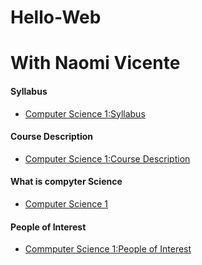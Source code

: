 # Hello-Web
# With Naomi Vicente

#### Syllabus
* [Computer Science 1:Syllabus](https://github.com/vicennao000/Hello-Web/blob/master/syllabus.md)

#### Course Description
* [Computer Science 1:Course Description](https://github.com/vicennao000/Hello-Web/blob/master/course-descriptions/IB-MYP-CP-CompSci.md)

#### What is compyter Science
* [Computer Science 1](https://github.com/vicennao000/Hello-Web/blob/master/What%20is%20CompSci.md)

#### People of Interest
* [Commputer Science 1:People of Interest](https://github.com/vicennao000/Hello-Web/blob/master/People%20of%20Interest.md)
